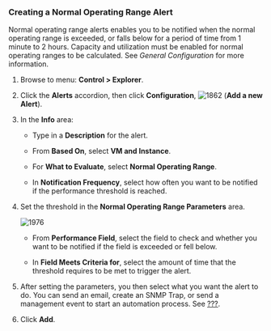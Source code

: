 ### Creating a Normal Operating Range Alert

Normal operating range alerts enables you to be notified when the normal
operating range is exceeded, or falls below for a period of time from 1
minute to 2 hours. Capacity and utilization must be enabled for normal
operating ranges to be calculated. See *General Configuration* for more
information.

1.  Browse to menu: **Control > Explorer**.

2.  Click the **Alerts** accordion, then click
    **Configuration**, ![1862](../images/1862.png) (**Add a new
    Alert**).

3.  In the **Info** area:

      - Type in a **Description** for the alert.

      - From **Based On**, select **VM and Instance**.

      - For **What to Evaluate**, select **Normal Operating Range**.

      - In **Notification Frequency**, select how often you want to be
        notified if the performance threshold is reached.

4.  Set the threshold in the **Normal Operating Range Parameters** area.

    ![1976](../images/1976.png)

      - From **Performance Field**, select the field to check and
        whether you want to be notified if the field is exceeded or fell
        below.

      - In **Field Meets Criteria for**, select the amount of time that
        the threshold requires to be met to trigger the alert.

5.  After setting the parameters, you then select what you want the
    alert to do. You can send an email, create an SNMP Trap, or send a
    management event to start an automation process. See
    [???](#_to_create_an_alert).

6.  Click **Add**.
